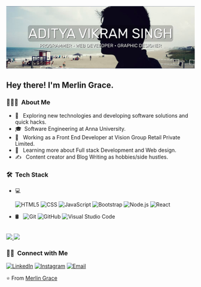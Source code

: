 <img src="https://raw.githubusercontent.com/AVS1508/AVS1508/master/assets/Aditya%20Vikram%20Singh%20Banner.png">

<h2> Hey there! I'm Merlin Grace.</h2>

<h3> 👨🏻‍💻 &nbsp;About Me </h3>

- 🤔 &nbsp; Exploring new technologies and developing software solutions and quick hacks.
- 🎓 &nbsp;Software Engineering  at Anna University.
- 💼 &nbsp; Working as a Front End Developer at Vision Group Retail  Private Limited.
- 🌱 &nbsp; Learning more about Full stack Development and Web design.
- ✍️ &nbsp; Content creator and Blog Writing as hobbies/side hustles.

<h3> 🛠 &nbsp;Tech Stack</h3>

- 💻 &nbsp;
  
  ![HTML5](https://img.shields.io/badge/-HTML5-333333?style=flat&logo=HTML5)
  ![CSS](https://img.shields.io/badge/-CSS-333333?style=flat&logo=CSS3&logoColor=1572B6)
  ![JavaScript](https://img.shields.io/badge/-JavaScript-333333?style=flat&logo=javascript)
  ![Bootstrap](https://img.shields.io/badge/-Bootstrap-333333?style=flat&logo=bootstrap&logoColor=563D7C)
  ![Node.js](https://img.shields.io/badge/-Node.js-333333?style=flat&logo=node.js)
  ![React](https://img.shields.io/badge/-React-333333?style=flat&logo=react)
- 🛢 &nbsp;
  ![Git](https://img.shields.io/badge/-Git-333333?style=flat&logo=git)
  ![GitHub](https://img.shields.io/badge/-GitHub-333333?style=flat&logo=github)
  ![Visual Studio Code](https://img.shields.io/badge/-Visual%20Studio%20Code-333333?style=flat&logo=visual-studio-code&logoColor=007ACC)

<br/>

<a href="https://github.com/merlingrace">
  <img height="180em" src="https://github-readme-stats.vercel.app/api?username=merlingrace8&theme=buefy&show_icons=true" />
  <img height="180em" src="https://github-readme-stats.vercel.app/api/top-langs/?username=merlingrace8&theme=buefy&layout=compact" />
</a>

<br/>

<h3> 🤝🏻 &nbsp;Connect with Me </h3>

<p align="center">

<a href="https://www.linkedin.com/in/merlingrace/"><img alt="LinkedIn" src="https://img.shields.io/badge/LinkedIn-Merlin%20Grace-blue?style=flat-square&logo=linkedin"></a>
<a href="https://www.instagram.com/Yasmeen_710135/"><img alt="Instagram" src="https://img.shields.io/badge/Instagram-Yasmeen__710135-blue?style=flat-square&logo=instagram"></a>
<a href="mailto:merlingrace24@gmail.com"><img alt="Email" src="https://img.shields.io/badge/Email-merlingrace24@gmail.com-blue?style=flat-square&logo=gmail"></a>
</p>

⭐️ From [Merlin Grace](https://github.com/merlin-grace)

